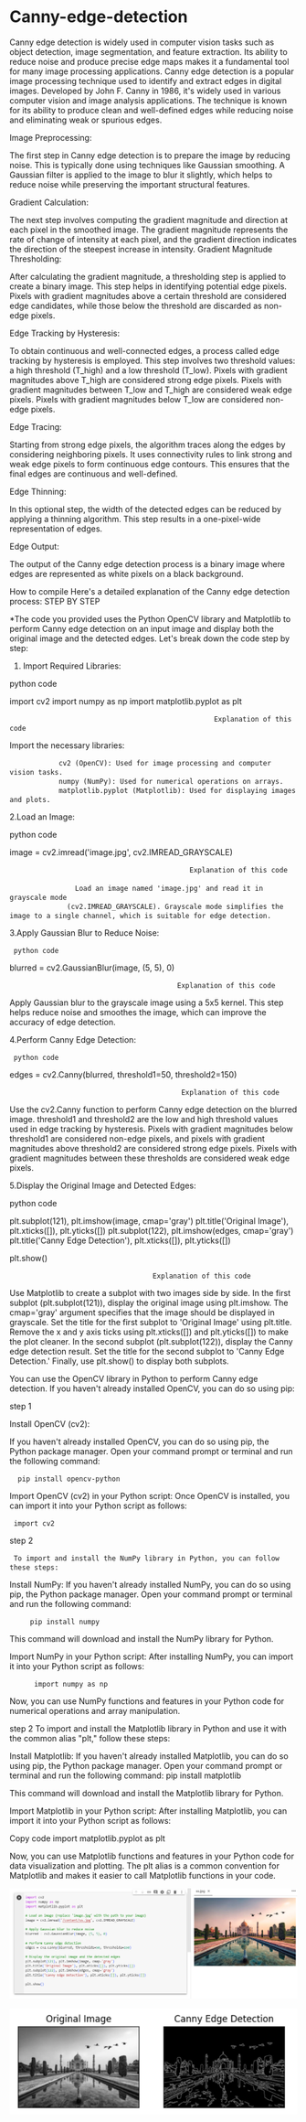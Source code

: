 # Canny-edge-detection
Canny edge detection is widely used in computer vision tasks such as object detection, image segmentation, and feature extraction. Its ability to reduce noise and produce precise edge maps makes it a fundamental tool for many image processing applications. 
Canny edge detection is a popular image processing technique used to identify and extract edges in digital images. Developed by John F. Canny in 1986, it's widely used in various computer vision and image analysis applications. The technique is known for its ability to produce clean and well-defined edges while reducing noise and eliminating weak or spurious edges. 

Image Preprocessing:

The first step in Canny edge detection is to prepare the image by reducing noise. This is typically done using techniques like Gaussian smoothing. A Gaussian filter is applied to the image to blur it slightly, which helps to reduce noise while preserving the important structural features.

Gradient Calculation:

The next step involves computing the gradient magnitude and direction at each pixel in the smoothed image. The gradient magnitude represents the rate of change of intensity at each pixel, and the gradient direction indicates the direction of the steepest increase in intensity.
Gradient Magnitude Thresholding:

After calculating the gradient magnitude, a thresholding step is applied to create a binary image. This step helps in identifying potential edge pixels. Pixels with gradient magnitudes above a certain threshold are considered edge candidates, while those below the threshold are discarded as non-edge pixels.

Edge Tracking by Hysteresis:

To obtain continuous and well-connected edges, a process called edge tracking by hysteresis is employed. This step involves two threshold values: a high threshold (T_high) and a low threshold (T_low).
Pixels with gradient magnitudes above T_high are considered strong edge pixels.
Pixels with gradient magnitudes between T_low and T_high are considered weak edge pixels.
Pixels with gradient magnitudes below T_low are considered non-edge pixels.

Edge Tracing:

Starting from strong edge pixels, the algorithm traces along the edges by considering neighboring pixels. It uses connectivity rules to link strong and weak edge pixels to form continuous edge contours. This ensures that the final edges are continuous and well-defined.

Edge Thinning:

In this optional step, the width of the detected edges can be reduced by applying a thinning algorithm. This step results in a one-pixel-wide representation of edges.

Edge Output:

The output of the Canny edge detection process is a binary image where edges are represented as white pixels on a black background. 

How to compile Here's a detailed explanation of the Canny edge detection process: STEP BY STEP 

*The code you provided uses the Python OpenCV library and Matplotlib to perform Canny edge detection on an input image and display both the original image and the detected edges. Let's break down the code step by step:

1. Import Required Libraries:

python code 

import cv2
import numpy as np
import matplotlib.pyplot as plt                

                                                      Explanation of this code
 
 Import the necessary libraries:

                cv2 (OpenCV): Used for image processing and computer vision tasks.
                numpy (NumPy): Used for numerical operations on arrays.
                matplotlib.pyplot (Matplotlib): Used for displaying images and plots.


2.Load an Image:

  python code 

 image = cv2.imread('image.jpg', cv2.IMREAD_GRAYSCALE)
       
                                                Explanation of this code

                    Load an image named 'image.jpg' and read it in grayscale mode
                  (cv2.IMREAD_GRAYSCALE). Grayscale mode simplifies the image to a single channel, which is suitable for edge detection.


3.Apply Gaussian Blur to Reduce Noise:

     python code 

 blurred = cv2.GaussianBlur(image, (5, 5), 0)

                                             Explanation of this code

Apply Gaussian blur to the grayscale image using a 5x5 kernel. This step helps reduce noise and smoothes the image, which can improve the accuracy of edge detection.


4.Perform Canny Edge Detection:

     python code
  
   edges = cv2.Canny(blurred, threshold1=50, threshold2=150)

                                              Explanation of this code

  Use the cv2.Canny function to perform Canny edge detection on the blurred image.
threshold1 and threshold2 are the low and high threshold values used in edge tracking by hysteresis. 
Pixels with gradient magnitudes below threshold1 are considered non-edge pixels, and pixels with gradient magnitudes above threshold2 are considered strong edge pixels.
 Pixels with gradient magnitudes between these thresholds are considered weak edge pixels.


5.Display the Original Image and Detected Edges:

   python code

  plt.subplot(121), plt.imshow(image, cmap='gray')
plt.title('Original Image'), plt.xticks([]), plt.yticks([])
plt.subplot(122), plt.imshow(edges, cmap='gray')
plt.title('Canny Edge Detection'), plt.xticks([]), plt.yticks([])

plt.show()

                                       Explanation of this code

Use Matplotlib to create a subplot with two images side by side.
In the first subplot (plt.subplot(121)), display the original image using plt.imshow. The cmap='gray' argument specifies that the image should be displayed in grayscale.
Set the title for the first subplot to 'Original Image' using plt.title.
Remove the x and y axis ticks using plt.xticks([]) and plt.yticks([]) to make the plot cleaner.
In the second subplot (plt.subplot(122)), display the Canny edge detection result.
Set the title for the second subplot to 'Canny Edge Detection.'
Finally, use plt.show() to display both subplots.

You can use the OpenCV library in Python to perform Canny edge detection. If you haven't already installed OpenCV, you can do so using pip:

step 1 

   Install OpenCV (cv2):

If you haven't already installed OpenCV, you can do so using pip, the Python package manager. Open your command prompt or terminal and run the following command:

      pip install opencv-python

Import OpenCV (cv2) in your Python script:
Once OpenCV is installed, you can import it into your Python script as follows:
   
     import cv2
step 2

     To import and install the NumPy library in Python, you can follow these steps:

Install NumPy:
If you haven't already installed NumPy, you can do so using pip, the Python package manager. Open your command prompt or terminal and run the following command:
 
         pip install numpy

This command will download and install the NumPy library for Python.

Import NumPy in your Python script:
After installing NumPy, you can import it into your Python script as follows:

          import numpy as np

Now, you can use NumPy functions and features in your Python code for numerical operations and array manipulation.

step 2
To import and install the Matplotlib library in Python and use it with the common alias "plt," follow these steps:

Install Matplotlib:
If you haven't already installed Matplotlib, you can do so using pip, the Python package manager. Open your command prompt or terminal and run the following command:
                pip install matplotlib
                
This command will download and install the Matplotlib library for Python.

Import Matplotlib in your Python script:
After installing Matplotlib, you can import it into your Python script as follows:


Copy code
                 import matplotlib.pyplot as plt
                 
Now, you can use Matplotlib functions and features in your Python code for data visualization and plotting. The plt alias is a common convention for Matplotlib and makes it easier to call Matplotlib functions in your code.


![image processing](image/process.png)

![sample input and output](image/in&output.png)










 



